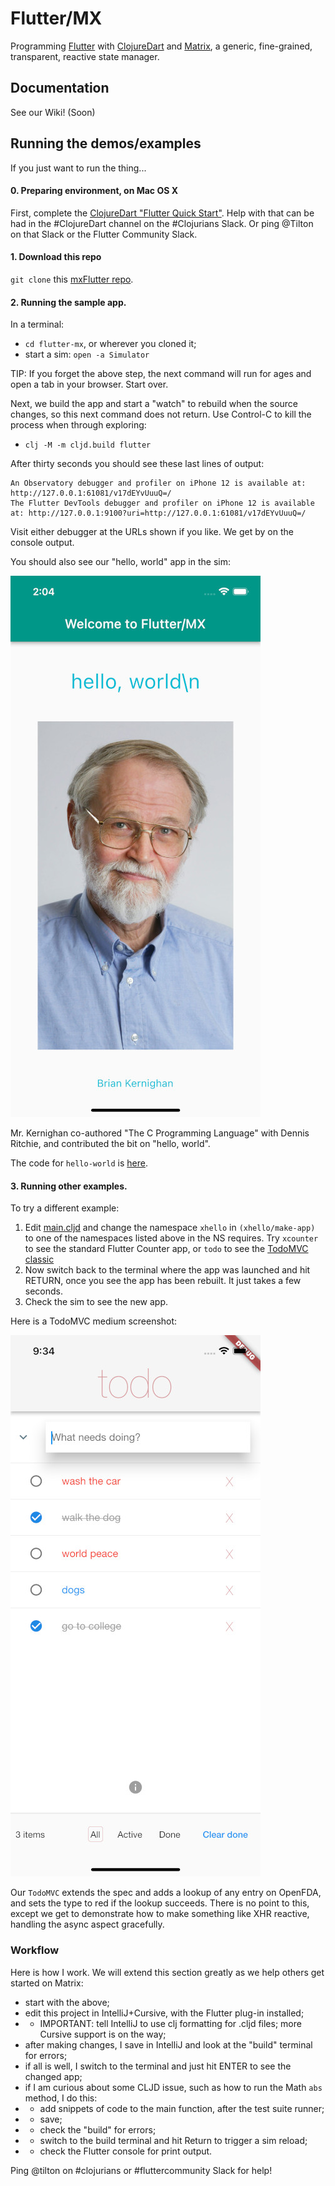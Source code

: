 # Flutter/MX

Programming [Flutter](https://flutter.dev/?gclid=CjwKCAjwwdWVBhA4EiwAjcYJEEoxUuE14sd2MGLJW35qeuJynmTRjqpUL3SbIUhOiS4TihjyZ9iTVRoCJkoQAvD_BwE&gclsrc=aw.ds) with [ClojureDart](https://github.com/Tensegritics/ClojureDart) and [Matrix](https://github.com/kennytilton/matrix), a generic, fine-grained, transparent, reactive state manager.

## Documentation
See our Wiki! (Soon)

## Running the demos/examples

If you just want to run the thing...

#### 0. Preparing environment, on Mac OS X

First, complete the [ClojureDart "Flutter Quick Start"](https://github.com/Tensegritics/ClojureDart/blob/main/doc/flutter-quick-start.md). Help with that can be had in the #ClojureDart channel on the #Clojurians Slack. Or ping @Tilton on that Slack or the Flutter Community Slack.

#### 1. Download this repo
`git clone` this [mxFlutter repo](https://github.com/kennytilton/mxflutter).

#### 2. Running the sample app.

In a terminal:
* `cd flutter-mx`, or wherever you cloned it;
* start a sim: `open -a Simulator`

TIP: If you forget the above step, the next command will run for ages and open a tab in your browser. Start over. 

Next, we build the app and start a "watch" to rebuild when the source changes, so this next command does not return. Use Control-C to kill the process when through exploring:

* `clj -M -m cljd.build flutter`

After thirty seconds you should see these last lines of output:
```
An Observatory debugger and profiler on iPhone 12 is available at: http://127.0.0.1:61081/v17dEYvUuuQ=/
The Flutter DevTools debugger and profiler on iPhone 12 is available at: http://127.0.0.1:9100?uri=http://127.0.0.1:61081/v17dEYvUuuQ=/
```
Visit either debugger at the URLs shown if you like. We get by on the console output.

You should also see our "hello, world" app in the sim:

![FMX Hello World screenshot](image/hello-world-app.jpg)

Mr. Kernighan co-authored "The C Programming Language" with Dennis Ritchie, and contributed the bit on "hello, world".

The code for `hello-world` is [here](https://github.com/kennytilton/flutter-mx/blob/main/src/tiltontec/example/x00_hello_world.cljd).

#### 3. Running other examples.

To try a different example:
1. Edit [main.cljd](https://github.com/kennytilton/flutter-mx/blob/d6cd6e14027ed8f00a42ca6cc2464e48142922d4/src/tiltontec/main.cljd#L43) and change the namespace `xhello` in `(xhello/make-app)` to one of the namespaces listed above in the NS requires. Try `xcounter` to see the standard Flutter Counter app, or `todo` to see the [TodoMVC classic](https://github.com/tastejs/todomvc/blob/master/app-spec.md)
2. Now switch back to the terminal where the app was launched and hit RETURN, once you see the app has been rebuilt. It just takes a few seconds.
3. Check the sim to see the new app.

Here is a TodoMVC medium screenshot:

![f/mx TodoMVC screenshot](image/todomvc-app.jpeg)

Our `TodoMVC` extends the spec and adds a lookup of any entry on OpenFDA, and sets the type to red if the lookup succeeds. There is no point to this, except we get to demonstrate how to make something like XHR reactive, handling the async aspect gracefully.

### Workflow
Here is how I work. We will extend this section greatly as we help others get started on Matrix:

* start with the above;
* edit this project in IntelliJ+Cursive, with the Flutter plug-in installed;
* * IMPORTANT: tell IntelliJ to use clj formatting for .cljd files; more Cursive support is on the way;
* after making changes, I save in IntelliJ and look at the "build" terminal for errors;
* if all is well, I switch to the terminal and just hit ENTER to see the changed app;
* if I am curious about some CLJD issue, such as how to run the Math `abs` method, I do this:
* * add snippets of code to the main function, after the test suite runner;
* * save;
* * check the "build" for errors;
* * switch to the build terminal and hit Return to trigger a sim reload;
* * check the Flutter console for print output.

Ping @tilton on #clojurians or #fluttercommunity Slack for help!
